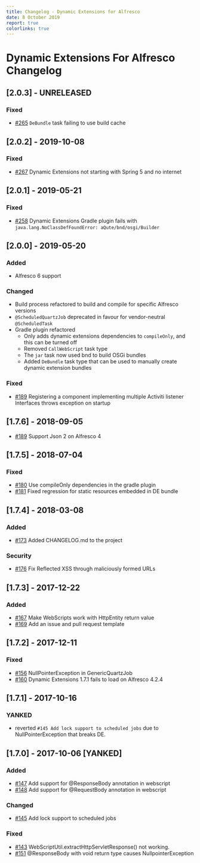 ```yaml
---
title: Changelog - Dynamic Extensions for Alfresco
date: 8 October 2019
report: true
colorlinks: true
---
```

<!--
Changelog for DE

See http://keepachangelog.com/en as reference
Version template:

## [X.X.X] - yyyy-MM-dd
### Added (for new features)
### Changed (for changes in existing functionality)
### Deprecated (for soon-to-be removed features)
### Removed (for now removed features)
### Fixed (for any bug fixes)
### Security (in case of vulnerabilities)
### YANKED (for reverted functionality in)
 -->
# Dynamic Extensions For Alfresco Changelog

## [2.0.3] - UNRELEASED
### Fixed
* [#265](https://github.com/xenit-eu/dynamic-extensions-for-alfresco/issues/265) `DeBundle` task failing to use build cache

## [2.0.2] - 2019-10-08
### Fixed
 * [#267](https://github.com/xenit-eu/dynamic-extensions-for-alfresco/issues/267) Dynamic Extensions not starting with Spring 5 and no internet

## [2.0.1] - 2019-05-21
### Fixed
 * [#258](https://github.com/xenit-eu/dynamic-extensions-for-alfresco/issues/258) Dynamic Extensions Gradle plugin fails with `java.lang.NoClassDefFoundError: aQute/bnd/osgi/Builder`

## [2.0.0] - 2019-05-20
### Added
* Alfresco 6 support

### Changed
* Build process refactored to build and compile for specific Alfresco versions
* `@ScheduledQuartzJob` deprecated in favour for vendor-neutral `@ScheduledTask`
* Gradle plugin refactored
  * Only adds dynamic extensions dependencies to `compileOnly`, and this can be turned off
  * Removed `CallWebScript` task type
  * The `jar` task now used bnd to build OSGi bundles
  * Added `DeBundle` task type that can be used to manually create dynamic extension bundles

### Fixed
* [#189](https://github.com/xenit-eu/dynamic-extensions-for-alfresco/issues/189)
Registering a component implementing multiple Activiti listener Interfaces throws exception on startup

## [1.7.6] - 2018-09-05
* [#189](https://github.com/xenit-eu/dynamic-extensions-for-alfresco/issues/189) Support Json 2 on Alfresco 4

## [1.7.5] - 2018-07-04
### Fixed
* [#180](https://github.com/xenit-eu/dynamic-extensions-for-alfresco/issues/180) Use compileOnly dependencies in the gradle plugin
* [#181](https://github.com/xenit-eu/dynamic-extensions-for-alfresco/issues/181) Fixed regression for static resources embedded in DE bundle

## [1.7.4] - 2018-03-08
### Added
* [#173](https://github.com/xenit-eu/dynamic-extensions-for-alfresco/issue/173) Added CHANGELOG.md to the project

### Security
* [#176](https://github.com/xenit-eu/dynamic-extensions-for-alfresco/pull/176) Fix Reflected XSS through maliciously formed URLs

## [1.7.3] - 2017-12-22
### Added
* [#167](https://github.com/xenit-eu/dynamic-extensions-for-alfresco/issues/167) Make WebScripts work with HttpEntity return value
* [#169](https://github.com/xenit-eu/dynamic-extensions-for-alfresco/issues/169) Add an issue and pull request template


## [1.7.2] - 2017-12-11
### Fixed
* [#156](https://github.com/xenit-eu/dynamic-extensions-for-alfresco/issues/156) NullPointerException in GenericQuartzJob
* [#160](https://github.com/xenit-eu/dynamic-extensions-for-alfresco/issues/160) Dynamic Extensions 1.7.1 fails to load on Alfresco 4.2.4


## [1.7.1] - 2017-10-16
### YANKED
* reverted `#145 Add lock support to scheduled jobs` due to NullPointerException that breaks DE.


## [1.7.0] - 2017-10-06 [YANKED]
### Added
* [#147](https://github.com/xenit-eu/dynamic-extensions-for-alfresco/issues/147) Add support for @ResponseBody annotation in webscript
* [#148](https://github.com/xenit-eu/dynamic-extensions-for-alfresco/issues/148) Add support for @RequestBody annotation in webscript

### Changed
* [#145](https://github.com/xenit-eu/dynamic-extensions-for-alfresco/pull/145) Add lock support to scheduled jobs

### Fixed
* [#143](https://github.com/xenit-eu/dynamic-extensions-for-alfresco/issues/143) WebScriptUtil.extractHttpServletResponse() not working.
* [#151](https://github.com/xenit-eu/dynamic-extensions-for-alfresco/issues/151) @ResponseBody with void return type causes NullpointerException


